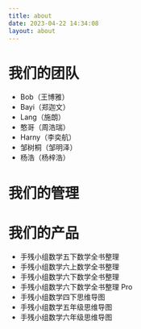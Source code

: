 ```yaml
---
title: about
date: 2023-04-22 14:34:08
layout: about
---
```

# 我们的团队
- Bob（王博雅）
- Bayi（郑迦文）
- Lang（施朗）
- 憨哥（周浩瑞）
- Harny（李奕航）
- 邹树桐（邹明泽）
- 杨浩（杨梓浩）
# 我们的管理

  
# 我们的产品
- 手残小组数学五下数学全书整理
- 手残小组数学六上数学全书整理
- 手残小组数学六下数学全书整理
- 手残小组数学六下数学全书整理 Pro
- 手残小组数学四下思维导图
- 手残小组数学五年级思维导图
- 手残小组数学六年级思维导图
